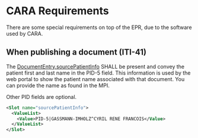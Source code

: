 # CARA Requirements

There are some special requirements on top of the EPR, due to the software used by CARA.

## When publishing a document (ITI-41)

The [DocumentEntry.sourcePatientInfo](https://profiles.ihe.net/ITI/TF/Volume3/ch-4.2.html#4.2.3.2.23) SHALL be 
present and convey the patient first and last name in the PID-5 field.
This information is used by the web portal to show the patient name associated with that document.
You can provide the name as found in the MPI.

Other PID fields are optional.

```xml
<Slot name="sourcePatientInfo">
  <ValueList>
    <Value>PID-5|GASSMANN-IMHOLZ^CYRIL RENE FRANCOIS</Value>
  </ValueList>
</Slot>
```
